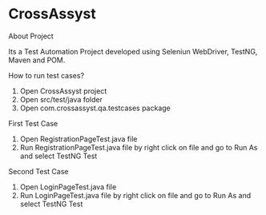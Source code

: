 # CrossAssyst

About Project

Its a Test Automation Project developed using Seleniun WebDriver, TestNG, Maven and POM.

How to run test cases?

1) Open CrossAssyst project
2) Open src/test/java folder
3) Open com.crossassyst.qa.testcases package

First Test Case

1) Open RegistrationPageTest.java file
2) Run RegistrationPageTest.java file by right click on file and go to Run As and select TestNG Test

Second Test Case

1) Open LoginPageTest.java file
2) Run LoginPageTest.java file by right click on file and go to Run As and select TestNG Test
